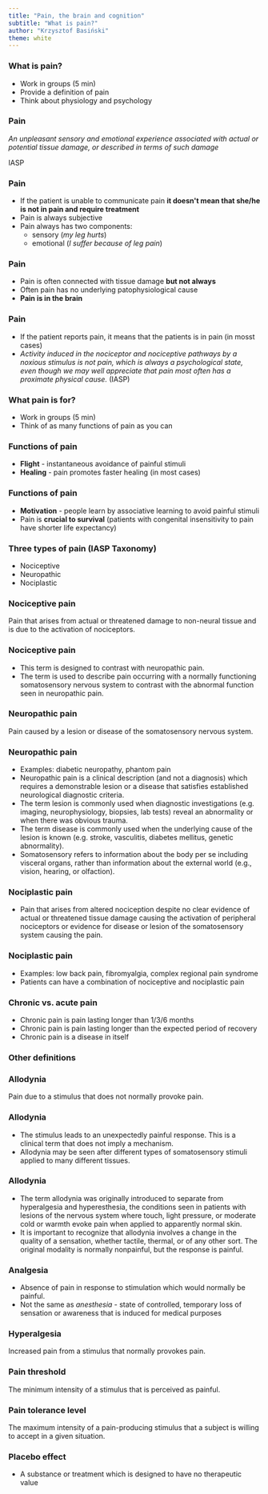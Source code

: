 ```yaml
---
title: "Pain, the brain and cognition"
subtitle: "What is pain?"
author: "Krzysztof Basiński"
theme: white
---
```


### What is pain?

- Work in groups (5 min)
- Provide a definition of pain
- Think about physiology and psychology

### Pain

_An unpleasant sensory and emotional experience associated with actual or potential tissue damage, or described in terms of such damage_

IASP

### Pain

- If the patient is unable to communicate pain **it doesn't mean that she/he is not in pain and require treatment**
- Pain is always subjective
- Pain always has two components:
	- sensory (_my leg hurts_)
	- emotional (_I suffer because of leg pain_)

### Pain

- Pain is often connected with tissue damage **but not always**
- Often pain has no underlying patophysiological cause 
- **Pain is in the brain**

### Pain

- If the patient reports pain, it means that the patients is in pain (in mosst cases)
- _Activity induced in the nociceptor and nociceptive pathways by a noxious stimulus is not pain, which is always a psychological state, even though we may well appreciate that pain most often has a proximate physical cause._ (IASP)

### What pain is for?

- Work in groups (5 min)
- Think of as many functions of pain as you can

### Functions of pain

- **Flight** - instantaneous avoidance of painful stimuli
- **Healing** - pain promotes faster healing (in most cases)

### Functions of pain
- **Motivation** - people learn by associative learning to avoid painful stimuli 
- Pain is **crucial to survival** (patients with congenital insensitivity to pain have shorter life expectancy)

### Three types of pain (IASP Taxonomy)

- Nociceptive 
- Neuropathic 
- Nociplastic

### Nociceptive pain

Pain that arises from actual or threatened damage to non-neural tissue and is due to the activation of nociceptors.

### Nociceptive pain

- This term is designed to contrast with neuropathic pain. 
- The term is used to describe pain occurring with a normally functioning somatosensory nervous system to contrast with the abnormal function seen in neuropathic pain.

### Neuropathic pain

Pain caused by a lesion or disease of the somatosensory nervous system.

### Neuropathic pain

- Examples: diabetic neuropathy, phantom pain
- Neuropathic pain is a clinical description (and not a diagnosis) which requires a demonstrable lesion or a disease that satisfies established neurological diagnostic criteria. 
- The term lesion is commonly used when diagnostic investigations (e.g. imaging, neurophysiology, biopsies, lab tests) reveal an abnormality or when there was obvious trauma. 
- The term disease is commonly used when the underlying cause of the lesion is known (e.g. stroke, vasculitis, diabetes mellitus, genetic abnormality). 
- Somatosensory refers to information about the body per se including visceral organs, rather than information about the external world (e.g., vision, hearing, or olfaction). 

### Nociplastic pain

- Pain that arises from altered nociception despite no clear evidence of actual or threatened tissue damage causing the activation of peripheral nociceptors or evidence for disease or lesion of the somatosensory system causing the pain.

### Nociplastic pain

- Examples: low back pain, fibromyalgia, complex regional pain syndrome
- Patients can have a combination of nociceptive and nociplastic pain

### Chronic vs. acute pain

- Chronic pain is pain lasting longer than 1/3/6 months
- Chronic pain is pain lasting longer than the expected period of recovery
- Chronic pain is a disease in itself

### Other definitions

### Allodynia

Pain due to a stimulus that does not normally provoke pain.

### Allodynia

- The stimulus leads to an unexpectedly painful response. This is a clinical term that does not imply a mechanism. 
- Allodynia may be seen after different types of somatosensory stimuli applied to many different tissues.

### Allodynia

- The term allodynia was originally introduced to separate from hyperalgesia and hyperesthesia, the conditions seen in patients with lesions of the nervous system where touch, light pressure, or moderate cold or warmth evoke pain when applied to apparently normal skin. 
- It is important to recognize that allodynia involves a change in the quality of a sensation, whether tactile, thermal, or of any other sort. The original modality is normally nonpainful, but the response is painful. 

### Analgesia

- Absence of pain in response to stimulation which would normally be painful.
- Not the same as _anesthesia_ - state of controlled, temporary loss of sensation or awareness that is induced for medical purposes

### Hyperalgesia

Increased pain from a stimulus that normally provokes pain.

### Pain threshold
The minimum intensity of a stimulus that is perceived as painful.

### Pain tolerance level
The maximum intensity of a pain-producing stimulus that a subject is willing to accept in a given situation.

### Placebo effect

- A substance or treatment which is designed to have no therapeutic value


